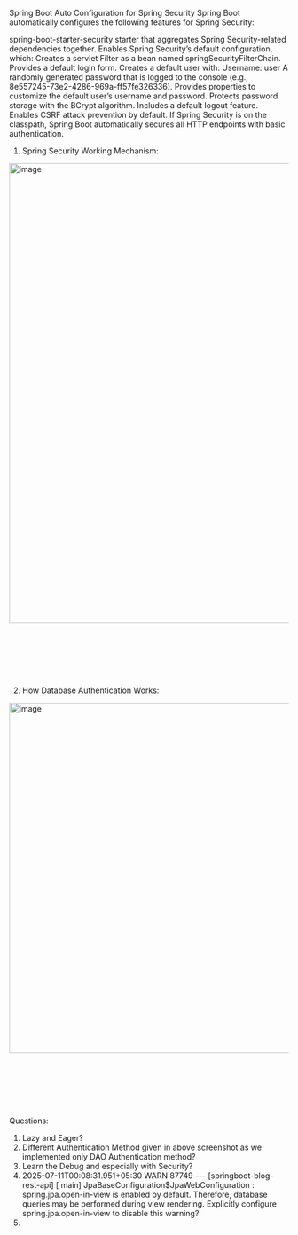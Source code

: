 Spring Boot Auto Configuration for Spring Security
Spring Boot automatically configures the following features for Spring Security:

spring-boot-starter-security starter that aggregates Spring Security-related dependencies together.
Enables Spring Security’s default configuration, which:
Creates a servlet Filter as a bean named springSecurityFilterChain.
Provides a default login form.
Creates a default user with:
Username: user
A randomly generated password that is logged to the console (e.g., 8e557245-73e2-4286-969a-ff57fe326336).
Provides properties to customize the default user’s username and password.
Protects password storage with the BCrypt algorithm.
Includes a default logout feature.
Enables CSRF attack prevention by default.
If Spring Security is on the classpath, Spring Boot automatically secures all HTTP endpoints with basic authentication.

1. Spring Security Working Mechanism:

<img width="1638" height="829" alt="image" src="https://github.com/user-attachments/assets/583ca82c-a790-4395-a795-744b3fad5974" />




<br/><br/><br/><br/><br/>



2. How Database Authentication Works:
   
<img width="1208" height="632" alt="image" src="https://github.com/user-attachments/assets/3c3d8dc8-7bf8-4180-8e0c-a0c504469959" />

<br/><br/><br/><br/><br/>

Questions:
1. Lazy and Eager?
2. Different Authentication Method given in above screenshot as we implemented only DAO Authentication method?
3. Learn the Debug and especially with Security?
4. 2025-07-11T00:08:31.951+05:30  WARN 87749 --- [springboot-blog-rest-api] [           main] JpaBaseConfiguration$JpaWebConfiguration : spring.jpa.open-in-view is enabled by default. Therefore, database queries may be performed during view rendering. Explicitly configure spring.jpa.open-in-view to disable this warning?
5. 

